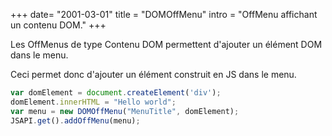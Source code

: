 +++
date= "2001-03-01"
title = "DOMOffMenu"
intro = "OffMenu affichant un contenu DOM."
+++

Les OffMenus de type Contenu DOM permettent d'ajouter un élément DOM dans le menu.

Ceci permet donc d'ajouter un élément construit en JS dans le menu. 

```javascript
var domElement = document.createElement('div'); 
domElement.innerHTML = "Hello world"; 
var menu = new DOMOffMenu("MenuTitle", domElement);
JSAPI.get().addOffMenu(menu);
```